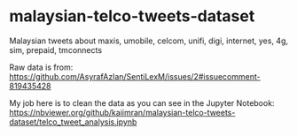 # malaysian-telco-tweets-dataset
Malaysian tweets about maxis, umobile, celcom, unifi, digi, internet, yes, 4g, sim, prepaid, tmconnects

Raw data is from: https://github.com/AsyrafAzlan/SentiLexM/issues/2#issuecomment-819435428

My job here is to clean the data as you can see in the Jupyter Notebook: https://nbviewer.org/github/kaiimran/malaysian-telco-tweets-dataset/telco_tweet_analysis.ipynb
